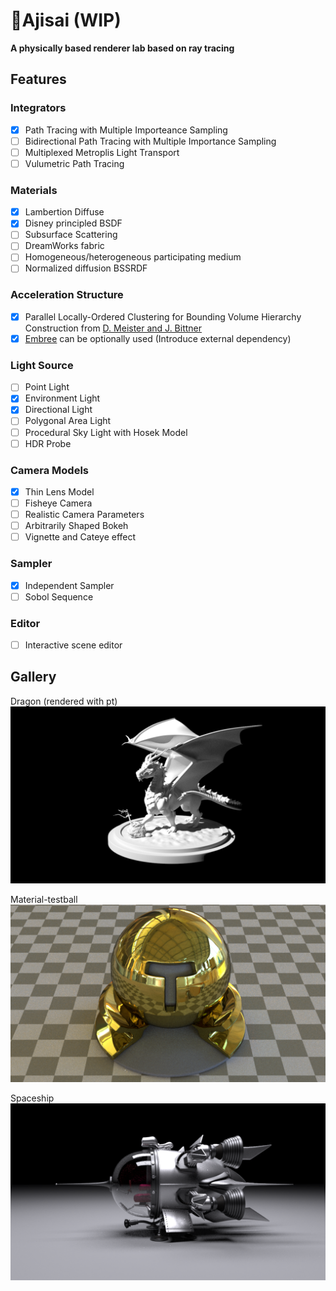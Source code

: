 
# 🌺Ajisai (WIP)

**A physically based renderer lab based on ray tracing**

## Features

### Integrators

* [x] Path Tracing with Multiple Importeance Sampling
* [ ] Bidirectional Path Tracing with Multiple Importance Sampling
* [ ] Multiplexed Metroplis Light Transport
* [ ] Vulumetric Path Tracing

### Materials

* [x] Lambertion Diffuse
* [x] Disney principled BSDF
* [ ] Subsurface Scattering
* [ ] DreamWorks fabric
* [ ] Homogeneous/heterogeneous participating medium
* [ ] Normalized diffusion BSSRDF

### Acceleration Structure

* [x] Parallel Locally-Ordered Clustering for Bounding Volume Hierarchy Construction from [D. Meister and J. Bittner](https://meistdan.github.io/publications/ploc/paper.pdf)
* [x] [Embree](https://embree.github.io/) can be optionally used (Introduce external dependency)

### Light Source

* [ ] Point Light
* [x] Environment Light
* [x] Directional Light
* [ ] Polygonal Area Light
* [ ] Procedural Sky Light with Hosek Model
* [ ] HDR Probe

### Camera Models

* [x] Thin Lens Model
* [ ] Fisheye Camera
* [ ] Realistic Camera Parameters
* [ ] Arbitrarily Shaped Bokeh
* [ ] Vignette and Cateye effect

### Sampler

* [x] Independent Sampler
* [ ] Sobol Sequence

### Editor

* [ ] Interactive scene editor

## Gallery

Dragon (rendered with pt)
![pic](./gallery/dragon.png)

Material-testball
![pic](./gallery/material_spp_100_gaussian.png)

Spaceship
![pic](./gallery/spaceship.png)
